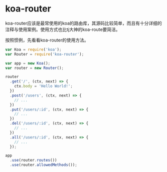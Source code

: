# koa-router

koa-router应该是最常使用的koa的路由库，其源码比较简单，而且有十分详细的注释与使用案例。使用方式也比tj大神的koa-route要简洁。

按照惯例，先看看koa-router的使用方法。

```javascript
var Koa = require('koa');
var Router = require('koa-router');

var app = new Koa();
var router = new Router();

router
  .get('/', (ctx, next) => {
    ctx.body = 'Hello World!';
  })
  .post('/users', (ctx, next) => {
    // ...
  })
  .put('/users/:id', (ctx, next) => {
    // ...
  })
  .del('/users/:id', (ctx, next) => {
    // ...
  })
  .all('/users/:id', (ctx, next) => {
    // ...
  });

app
  .use(router.routes())
  .use(router.allowedMethods());
```